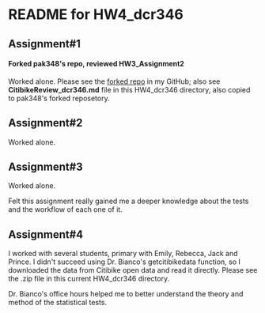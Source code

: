  # README for HW4_dcr346
 ## Assignment#1
 #### Forked pak348's repo, reviewed HW3_Assignment2
 Worked alone. Please see the [forked repo](https://github.com/danachermesh/PUI2017_pak348) in my GitHub; also see **CitibikeReview_dcr346.md** file in this HW4_dcr346 directory, also copied to pak348's forked reposetory.
 
 ## Assignment#2
 Worked alone.
 
 ## Assignment#3
  Worked alone.
  
  Felt this assignment really gained me a deeper knowledge about the tests and the workflow of each one of it.
  
 ## Assignment#4
 I worked with several students, primary with Emily, Rebecca, Jack and Prince.
 I didn't succeed using Dr. Bianco's getcitibikedata function, so I downloaded the data from Citibike open data and read it directly. Please see the .zip file in this current HW4_dcr346 directory.
 
 Dr. Bianco's office hours helped me to better understand the theory and method of the statistical tests.
